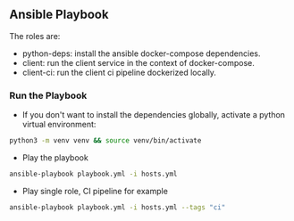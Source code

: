## Ansible Playbook

The roles are:

- python-deps: install the ansible docker-compose dependencies.
- client: run the client service in the context of docker-compose.
- client-ci: run the client ci pipeline dockerized locally.

### Run the Playbook

- If you don't want to install the dependencies globally, activate a python virtual environment:

```bash
python3 -m venv venv && source venv/bin/activate
```

- Play the playbook

```bash
ansible-playbook playbook.yml -i hosts.yml
```

- Play single role, CI pipeline for example

```bash
ansible-playbook playbook.yml -i hosts.yml --tags "ci"
```
